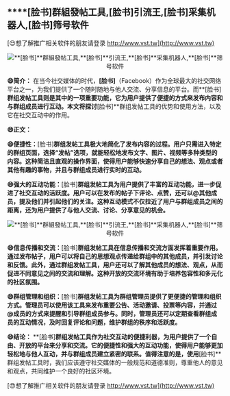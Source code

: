 ## ****[脸书]**群組發帖工具,**[脸书]**引流王,**[脸书]**采集机器人,**[脸书]**筛号软件**

[😍想了解推广相关软件的朋友请登录 http://www.vst.tw](http://www.vst.tw)

 <center><img src="https://vst.tw/MP4/tuiguang/png/5.png" alt="**[脸书]**群組發帖工具,**[脸书]**引流王,**[脸书]**采集机器人,**[脸书]**筛号软件"></center>

**😄简介：**
在当今社交媒体的时代，**[脸书]**（Facebook）作为全球最大的社交网络平台之一，为我们提供了一个随时随地与他人交流、分享信息的平台。而**[脸书]**群组发帖工具则是其中的一项重要功能，它为用户提供了便捷的方式来发布内容和与群组成员进行互动。本文将探讨**[脸书]**群组发帖工具的优势和使用方法，以及它在社交互动中的作用。

**😄正文：**

**😄便捷性：**[脸书]**群组发帖工具极大地简化了发布内容的过程。用户只需进入特定的群组页面，选择“发帖”选项，就能轻松地发布文字、图片、视频等多种类型的内容。这种简洁且直观的操作界面，使得用户能够快速分享自己的想法、观点或者其他有趣的事物，并且与群组成员进行实时的互动。**

**😄强大的互动功能：**[脸书]**群组发帖工具为用户提供了丰富的互动功能，进一步促进了社交互动的活跃度。用户可以在发布的帖子下评论、点赞，还可以@其他成员，提及他们并引起他们的关注。这种互动模式不仅拉近了用户与群组成员之间的距离，还为用户提供了与他人交流、讨论、分享意见的机会。**

 <center><img src="https://vst.tw/MP4/tuiguang/png/8.png" alt="**[脸书]**群組發帖工具,**[脸书]**引流王,**[脸书]**采集机器人,**[脸书]**筛号软件"></center>

**😄信息传播和交流：**[脸书]**群组发帖工具在信息传播和交流方面发挥着重要作用。通过发布帖子，用户可以将自己的思想观点传递给群组中的其他成员，并引发讨论和反馈。此外，通过群组发帖工具，用户还可以了解其他成员的想法、观点，从而促进不同意见之间的交流和理解。这种开放的交流环境有助于培养包容性和多元化的社区氛围。**

**😄群组管理和组织：**[脸书]**群组发帖工具为群组管理员提供了更便捷的管理和组织方式。管理员可以使用该工具来发布重要公告、活动邀请、投票等内容，并通过@成员的方式来提醒和引导群组成员参与。同时，管理员还可以定期查看群组成员的互动情况，及时回复评论和问题，维护群组的秩序和活跃度。**

**😄结论：**
**[脸书]**群组发帖工具作为社交互动的便捷利器，为用户提供了一个自由、开放的平台来分享和交流。它的便捷性和强大的互动功能，使得用户能够更加轻松地与他人互动，并与群组成员建立紧密的联系。值得注意的是，使用**[脸书]**群组发帖工具时，我们应该遵守社交媒体的一般规范和道德准则，尊重他人的意见和观点，共同维护一个良好的社区环境。

[😍想了解推广相关软件的朋友请登录 http://www.vst.tw](http://www.vst.tw)



